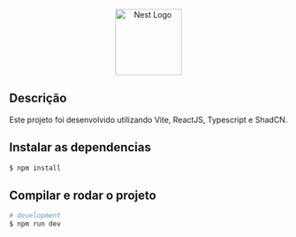 <p align="center">
  <a href="http://nestjs.com/" target="blank"><img src="https://nestjs.com/img/logo-small.svg" width="120" alt="Nest Logo" /></a>
</p>

[circleci-image]: https://img.shields.io/circleci/build/github/nestjs/nest/master?token=abc123def456
[circleci-url]: https://circleci.com/gh/nestjs/nest



## Descrição

Este projeto foi desenvolvido utilizando Vite, ReactJS, Typescript e ShadCN.

## Instalar as dependencias

```bash
$ npm install
```

## Compilar e rodar o projeto

```bash
# development
$ npm run dev
```
